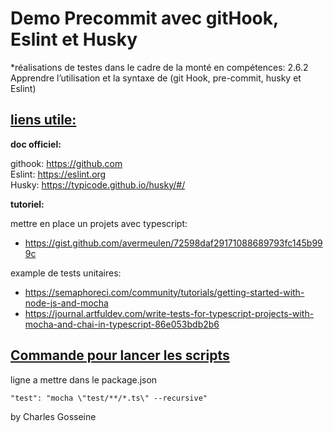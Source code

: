 # Demo Precommit avec gitHook, Eslint et Husky
*réalisations de testes dans le cadre de la monté en compétences: 2.6.2 Apprendre l’utilisation et la syntaxe de (git Hook, pre-commit, husky et Eslint)


## <ins>liens utile:

**doc officiel:**

githook: https://github.com <br>
Eslint: https://eslint.org <br>
Husky: https://typicode.github.io/husky/#/

**tutoriel:**

mettre en place un projets avec typescript:

- https://gist.github.com/avermeulen/72598daf29171088689793fc145b999c


example de tests unitaires:

- https://semaphoreci.com/community/tutorials/getting-started-with-node-js-and-mocha
- https://journal.artfuldev.com/write-tests-for-typescript-projects-with-mocha-and-chai-in-typescript-86e053bdb2b6

## <ins>Commande pour lancer les scripts

ligne a mettre dans le package.json
```
"test": "mocha \"test/**/*.ts\" --recursive"
```
by Charles Gosseine